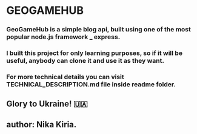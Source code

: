# GEOGAMEHUB

### GeoGameHub is a simple blog api, built using one of the most popular node.js framework _ express.
### I built this project for only learning purposes, so if it will be useful, anybody can clone it and use it as they want.

### For more technical details you can visit TECHNICAL_DESCRIPTION.md file inside readme folder.

## Glory to Ukraine! :ukraine:
## author: Nika Kiria.
